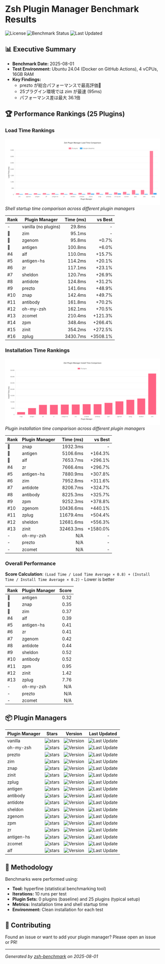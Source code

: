 # Zsh Plugin Manager Benchmark Results

![License](https://img.shields.io/badge/license-MIT-blue)
![Benchmark Status](https://img.shields.io/badge/benchmark%20status-automated-brightgreen)
![Last Updated](https://img.shields.io/badge/last%20updated-2025-08-01-blue)

## 📊 Executive Summary

- **Benchmark Date:** 2025-08-01
- **Test Environment:** Ubuntu 24.04 (Docker on GitHub Actions), 4 vCPUs, 16GB RAM
- **Key Findings:**
  - prezto が総合パフォーマンスで最高評価🥇
  - 25プラグイン環境では zim が最速 (95ms)
  - パフォーマンス差は最大 36.1倍

## 🏆 Performance Rankings (25 Plugins)

### Load Time Rankings

![Load Time Comparison](results/load-time-comparison-chart.svg)
_Shell startup time comparison across different plugin managers_

| Rank | Plugin Manager | Time (ms) | vs Best |
| --- | --- | ---: | ---: |
| - | vanilla (no plugins) | 29.8ms | - |
| 🥇 | zim | 95.1ms | - |
| 🥈 | zgenom | 95.8ms | +0.7% |
| 🥉 | antigen | 100.8ms | +6.0% |
| #4 | alf | 110.0ms | +15.7% |
| #5 | antigen-hs | 114.2ms | +20.1% |
| #6 | zr | 117.1ms | +23.1% |
| #7 | sheldon | 120.7ms | +26.9% |
| #8 | antidote | 124.8ms | +31.2% |
| #9 | prezto | 141.6ms | +48.9% |
| #10 | znap | 142.4ms | +49.7% |
| #11 | antibody | 161.8ms | +70.2% |
| #12 | oh-my-zsh | 162.1ms | +70.5% |
| #13 | zcomet | 210.4ms | +121.3% |
| #14 | zpm | 348.4ms | +266.4% |
| #15 | zinit | 354.2ms | +272.5% |
| #16 | zplug | 3430.7ms | +3508.1% |

### Installation Time Rankings

![Installation Time Comparison](results/install-time-comparison-chart.svg)
_Plugin installation time comparison across different plugin managers_

| Rank | Plugin Manager | Time (ms) | vs Best |
| --- | --- | ---: | ---: |
| 🥇 | znap | 1932.3ms | - |
| 🥈 | antigen | 5106.6ms | +164.3% |
| 🥉 | alf | 7653.7ms | +296.1% |
| #4 | zr | 7666.4ms | +296.7% |
| #5 | antigen-hs | 7880.9ms | +307.8% |
| #6 | zim | 7952.8ms | +311.6% |
| #7 | antidote | 8206.7ms | +324.7% |
| #8 | antibody | 8225.3ms | +325.7% |
| #9 | zpm | 9252.3ms | +378.8% |
| #10 | zgenom | 10436.6ms | +440.1% |
| #11 | zplug | 11679.4ms | +504.4% |
| #12 | sheldon | 12681.6ms | +556.3% |
| #13 | zinit | 32463.3ms | +1580.0% |
| - | oh-my-zsh | N/A | - |
| - | prezto | N/A | - |
| - | zcomet | N/A | - |

### Overall Performance

**Score Calculation**: `(Load Time / Load Time Average × 0.8) + (Install Time / Install Time Average × 0.2)` - Lower is better

| Rank | Plugin Manager | Score |
| --- | --- | ---: |
| 🥇 | antigen | 0.32 |
| 🥈 | znap | 0.35 |
| 🥉 | zim | 0.37 |
| #4 | alf | 0.39 |
| #5 | antigen-hs | 0.41 |
| #6 | zr | 0.41 |
| #7 | zgenom | 0.42 |
| #8 | antidote | 0.44 |
| #9 | sheldon | 0.52 |
| #10 | antibody | 0.52 |
| #11 | zpm | 0.95 |
| #12 | zinit | 1.42 |
| #13 | zplug | 7.76 |
| - | oh-my-zsh | N/A |
| - | prezto | N/A |
| - | zcomet | N/A |

## 📦 Plugin Managers

| Plugin Manager | Stars | Version | Last Updated |
| --- | --- | --- | --- |
| vanilla | ![stars](https://img.shields.io/github/stars/zsh-users/zsh?style=social) | ![Version](https://img.shields.io/github/v/tag/zsh-users/zsh?include_prereleases&sort=semver&label=version&fallback=commit) | ![Last Update](https://img.shields.io/github/last-commit/zsh-users/zsh?style=flat&label=updated) |
| oh-my-zsh | ![stars](https://img.shields.io/github/stars/ohmyzsh/ohmyzsh?style=social) | ![Version](https://img.shields.io/github/v/tag/ohmyzsh/ohmyzsh?include_prereleases&sort=semver&label=version&fallback=commit) | ![Last Update](https://img.shields.io/github/last-commit/ohmyzsh/ohmyzsh?style=flat&label=updated) |
| prezto | ![stars](https://img.shields.io/github/stars/sorin-ionescu/prezto?style=social) | ![Version](https://img.shields.io/github/v/tag/sorin-ionescu/prezto?include_prereleases&sort=semver&label=version&fallback=commit) | ![Last Update](https://img.shields.io/github/last-commit/sorin-ionescu/prezto?style=flat&label=updated) |
| zim | ![stars](https://img.shields.io/github/stars/zimfw/zimfw?style=social) | ![Version](https://img.shields.io/github/v/tag/zimfw/zimfw?include_prereleases&sort=semver&label=version&fallback=commit) | ![Last Update](https://img.shields.io/github/last-commit/zimfw/zimfw?style=flat&label=updated) |
| znap | ![stars](https://img.shields.io/github/stars/marlonrichert/zsh-snap?style=social) | ![Version](https://img.shields.io/github/v/tag/marlonrichert/zsh-snap?include_prereleases&sort=semver&label=version&fallback=commit) | ![Last Update](https://img.shields.io/github/last-commit/marlonrichert/zsh-snap?style=flat&label=updated) |
| zinit | ![stars](https://img.shields.io/github/stars/zdharma-continuum/zinit?style=social) | ![Version](https://img.shields.io/github/v/tag/zdharma-continuum/zinit?include_prereleases&sort=semver&label=version&fallback=commit) | ![Last Update](https://img.shields.io/github/last-commit/zdharma-continuum/zinit?style=flat&label=updated) |
| zplug | ![stars](https://img.shields.io/github/stars/zplug/zplug?style=social) | ![Version](https://img.shields.io/github/v/tag/zplug/zplug?include_prereleases&sort=semver&label=version&fallback=commit) | ![Last Update](https://img.shields.io/github/last-commit/zplug/zplug?style=flat&label=updated) |
| antigen | ![stars](https://img.shields.io/github/stars/zsh-users/antigen?style=social) | ![Version](https://img.shields.io/github/v/tag/zsh-users/antigen?include_prereleases&sort=semver&label=version&fallback=commit) | ![Last Update](https://img.shields.io/github/last-commit/zsh-users/antigen?style=flat&label=updated) |
| antibody | ![stars](https://img.shields.io/github/stars/getantibody/antibody?style=social) | ![Version](https://img.shields.io/github/v/tag/getantibody/antibody?include_prereleases&sort=semver&label=version&fallback=commit) | ![Last Update](https://img.shields.io/github/last-commit/getantibody/antibody?style=flat&label=updated) |
| antidote | ![stars](https://img.shields.io/github/stars/mattmc3/antidote?style=social) | ![Version](https://img.shields.io/github/v/tag/mattmc3/antidote?include_prereleases&sort=semver&label=version&fallback=commit) | ![Last Update](https://img.shields.io/github/last-commit/mattmc3/antidote?style=flat&label=updated) |
| sheldon | ![stars](https://img.shields.io/github/stars/rossmacarthur/sheldon?style=social) | ![Version](https://img.shields.io/github/v/tag/rossmacarthur/sheldon?include_prereleases&sort=semver&label=version&fallback=commit) | ![Last Update](https://img.shields.io/github/last-commit/rossmacarthur/sheldon?style=flat&label=updated) |
| zgenom | ![stars](https://img.shields.io/github/stars/jandamm/zgenom?style=social) | ![Version](https://img.shields.io/github/v/tag/jandamm/zgenom?include_prereleases&sort=semver&label=version&fallback=commit) | ![Last Update](https://img.shields.io/github/last-commit/jandamm/zgenom?style=flat&label=updated) |
| zpm | ![stars](https://img.shields.io/github/stars/zpm-zsh/zpm?style=social) | ![Version](https://img.shields.io/github/v/tag/zpm-zsh/zpm?include_prereleases&sort=semver&label=version&fallback=commit) | ![Last Update](https://img.shields.io/github/last-commit/zpm-zsh/zpm?style=flat&label=updated) |
| zr | ![stars](https://img.shields.io/github/stars/jedahan/zr?style=social) | ![Version](https://img.shields.io/github/v/tag/jedahan/zr?include_prereleases&sort=semver&label=version&fallback=commit) | ![Last Update](https://img.shields.io/github/last-commit/jedahan/zr?style=flat&label=updated) |
| antigen-hs | ![stars](https://img.shields.io/github/stars/Tarrasch/antigen-hs?style=social) | ![Version](https://img.shields.io/github/v/tag/Tarrasch/antigen-hs?include_prereleases&sort=semver&label=version&fallback=commit) | ![Last Update](https://img.shields.io/github/last-commit/Tarrasch/antigen-hs?style=flat&label=updated) |
| zcomet | ![stars](https://img.shields.io/github/stars/agkozak/zcomet?style=social) | ![Version](https://img.shields.io/github/v/tag/agkozak/zcomet?include_prereleases&sort=semver&label=version&fallback=commit) | ![Last Update](https://img.shields.io/github/last-commit/agkozak/zcomet?style=flat&label=updated) |
| alf | ![stars](https://img.shields.io/github/stars/psyrendust/alf?style=social) | ![Version](https://img.shields.io/github/v/tag/psyrendust/alf?include_prereleases&sort=semver&label=version&fallback=commit) | ![Last Update](https://img.shields.io/github/last-commit/psyrendust/alf?style=flat&label=updated) |

## 📝 Methodology

Benchmarks were performed using:

- **Tool:** hyperfine (statistical benchmarking tool)
- **Iterations:** 10 runs per test
- **Plugin Sets:** 0 plugins (baseline) and 25 plugins (typical setup)
- **Metrics:** Installation time and shell startup time
- **Environment:** Clean installation for each test

## 🤝 Contributing

Found an issue or want to add your plugin manager? Please open an issue or PR!

---

_Generated by [zsh-benchmark](https://github.com/your-repo/zsh-benchmark) on 2025-08-01_